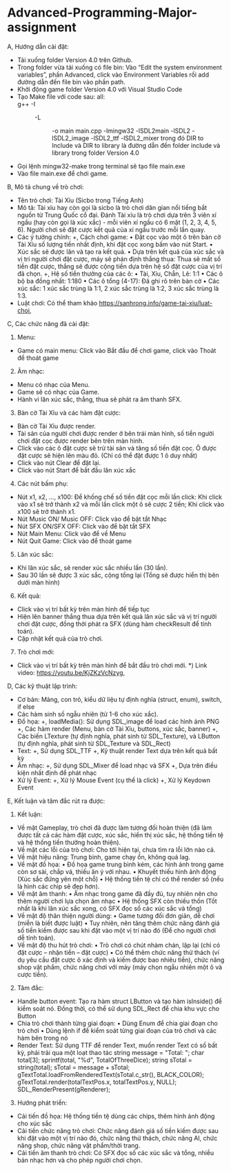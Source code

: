 # Advanced-Programming-Major-assignment
A, Hướng dẫn cài đặt:
-	Tải xuống folder Version 4.0 trên Github.
-	Trong folder vừa tải xuống có file bin: Vào “Edit the system environment variables”, phần Advanced, click vào Environment Variables rồi add đường dẫn đến file bin vào phần path.
-	Khởi động game folder Version 4.0 với Visual Studio Code
-	Tạo Make file với code sau:
all:  
    g++ -I<DIR to Include> -L<DIR to Library> -o main main.cpp -lmingw32 -lSDL2main -lSDL2 -lSDL2_image -lSDL2_ttf -lSDL2_mixer
trong đó DIR to Include và DIR to library là đường dẫn đến folder include và library trong folder Version 4.0
-	Gọi lệnh
mingw32-make
trong terminal sẽ tạo file main.exe
-	Vào file main.exe để chơi game.

B, Mô tả chung về trò chơi:
-	Tên trò chơi: Tài Xỉu (Sicbo trong Tiếng Anh)
-	Mô tả: Tài xỉu hay còn gọi là sicbo là trò chơi dân gian nổi tiếng bắt nguồn từ Trung Quốc cổ đại. Đánh Tài xỉu là trò chơi dựa trên 3 viên xí ngầu (hay còn gọi là xúc xắc) - mỗi viên xí ngầu có 6 mặt (1, 2, 3, 4, 5, 6). Người chơi sẽ đặt cược kết quả của xí ngầu trước mỗi lần quay.
-	Các ý tưởng chính:
+, Cách chơi game: 
•	Đặt cọc vào một ô trên bàn cờ Tài Xỉu số lượng tiền nhất định, khi đặt cọc xong bấm vào nút Start. 
•	Xúc sắc sẽ được lăn và tạo ra kết quả.
•	Dựa trên kết quả của xúc sắc và vị trí người chơi đặt cược, máy sẽ phán định thắng thua: Thua sẽ mất số tiền đặt cược, thắng sẽ được cộng tiền dựa trên hệ số đặt cược của vị trí đã chọn.
+, Hệ số tiền thưởng của các ô:
•	Tài, Xỉu, Chẵn, Lẻ: 1:1
•	Các ô bộ ba đồng nhất: 1:180
•	Các ô tổng (4-17): Đã ghi rõ trên bàn cờ
•	Các xúc sắc: 1 xúc sắc trùng là 1:1, 2 xúc sắc trùng là 1:2, 3 xúc sắc trùng là 1:3.
-	Luật chơi: Có thể tham khảo https://sanhrong.info/game-tai-xiu/luat-choi, 

C, Các chức năng đã cài đặt:
1.	Menu:
-	Game có main menu: Click vào Bắt đầu để chơi game, click vào Thoát để thoát game
2.	Âm nhạc:
-	Menu có nhạc của Menu.
-	Game sẽ có nhạc của Game.
-	Hành vi lăn xúc sắc, thắng, thua sẽ phát ra âm thanh SFX.
3.	Bàn cờ Tài Xỉu và các hàm đặt cược:
-	Bàn cờ Tài Xỉu được render.
-	Tài sản của người chơi được render ở bên trái màn hình, số tiền người chơi đặt cọc được render bên trên màn hình.
-	Click vào các ô đặt cược sẽ trừ tài sản và tăng số tiền đặt cọc. Ô được đặt cược sẽ hiện lên màu đỏ. (Chỉ có thể đặt được 1 ô duy nhất)
-	Click vào nút Clear để đặt lại.
-	Click vào nút Start để bắt đầu lăn xúc xắc
4.	Các nút bấm phụ:
-	Nút x1, x2, …, x100: Để khống chế số tiền đặt cọc mỗi lần click: Khi click vào x1 sẽ trở thành x2 và mỗi lần click một ô sẽ cược 2 tiền; Khi click vào x100 sẽ trở thành x1.
-	Nút Music ON/ Music OFF: Click vào để bật tắt Nhạc
-	Nút SFX ON/SFX OFF: Click vào để bật tắt SFX
-	Nút Main Menu: Click vào để về Menu
-	Nút Quit Game: Click vào để thoát game
5.	Lăn xúc sắc:
-	Khi lăn xúc sắc, sẽ render xúc sắc nhiều lần (30 lần).
-	Sau 30 lần sẽ được 3 xúc sắc, cộng tổng lại (Tổng sẽ được hiển thị bên dưới màn hình)
6.	Kết quả:
-	Click vào vị trí bất kỳ trên màn hình để tiếp tục
-	Hiện lên banner thắng thua dựa trên kết quả lăn xúc sắc và vị trí người chơi đặt cược, đồng thời phát ra SFX (dùng hàm checkResult để tính toán).
-	Cập nhật kết quả của trò chơi.
7.	Trò chơi mới:
-	Click vào vị trí bất kỳ trên màn hình để bắt đầu trò chơi mới.
*) Link video: https://youtu.be/KjZKzVcNzyg, 

D, Các kỹ thuật lập trình:
-	Cơ bản: Mảng, con trỏ, kiểu dữ liệu tự định nghĩa (struct, enum), switch, if else
-	Các hàm sinh số ngẫu nhiên (từ 1-6 cho xúc xắc).
-	Đồ họa: 
+, loadMedia(): Sử dụng SDL_image để load các hình ảnh PNG
+, Các hàm render (Menu, bàn cờ Tài Xỉu, buttons, xúc sắc, banner)
+, Các biến LTexture (tự định nghĩa, phát sinh từ SDL_Texture), và LButton (tự định nghĩa, phát sinh từ SDL_Texture và SDL_Rect)
-	Text:
+, Sử dụng SDL_TTF
+, Kỹ thuật render Text dựa trên kết quả bất kỳ
-	Âm nhạc:
+, Sử dụng SDL_Mixer để load nhạc và SFX
+, Dựa trên điều kiện nhất định để phát nhạc
-	Xử lý Event:
+, Xử lý Mouse Event (cụ thể là click)
+, Xử lý Keydown Event

E, Kết luận và tâm đắc rút ra được:
1.	Kết luận:
-	Về mặt Gameplay, trò chơi đã được làm tương đối hoàn thiện (đã làm được tất cả các hàm đặt cược, xúc sắc, hiển thị xúc sắc, hệ thống tiền tệ và hệ thống tiền thưởng hoàn thiện).
-	Về mặt các lỗi của trò chơi: Cho tới hiện tại, chưa tìm ra lỗi lớn nào cả.
-	Về mặt hiệu năng: Trung bình, game chạy ổn, không quá lag.
-	Về mặt đồ họa:
•	Đồ họa game trung bình kém, các hình ảnh trong game còn sơ sài, chắp vá, thiếu ăn ý với nhau.
•	Khuyết thiếu hình ảnh động (Xúc sắc đứng yên một chỗ)
•	Hệ thống tiền tệ chỉ có thể render số (nếu là hình các chip sẽ đẹp hơn).
-	Về mặt âm thanh:
•	Âm nhạc trong game đã đầy đủ, tuy nhiên nên cho thêm người chơi lựa chọn âm nhạc
•	Hệ thống SFX còn thiếu thốn (Tốt nhất là khi lăn xúc sắc xong, có SFX đọc số các xúc sắc và tổng)
-	Về mặt độ thân thiện người dùng:
•	Game tương đối đơn giản, dễ chơi (miễn là biết được luật)
•	Tuy nhiên, nên tăng thêm chức năng đánh giá số tiền kiếm được sau khi đặt vào một vị trí nào đó (Để cho người chơi dễ tính toán).
-	Về mặt độ thu hút trò chơi:
•	Trò chơi có chút nhàm chán, lặp lại (chỉ có đặt cược – nhận tiền – đặt cược)
•	Có thể thêm chức năng thử thách (ví dụ yêu cầu đặt cược ô xác định và kiếm được bao nhiêu tiền), chức năng shop vật phẩm, chức năng chơi với máy (máy chọn ngẫu nhiên một ô và cược tiền).
2.	Tâm đắc:
-	Handle button event: Tạo ra hàm struct LButton và tạo hàm isInside() để kiểm soát nó. Đồng thời, có thể sử dụng SDL_Rect để chia khu vực cho Button
-	Chia trò chơi thành từng giai đoạn:
•	Dùng Enum để chia giai đoạn cho trò chơi
•	Dùng lệnh if để kiểm soát từng giai đoạn của trò chơi và các hàm bên trong nó
-	Render Text: Sử dụng TTF để render Text, muốn render Text có số bất kỳ, phải trải qua một loạt thao tác
string message = "Total: ";
    char total[3];
    sprintf(total, "%d", TotalOfThreeDice);
    string sTotal = string(total);
    sTotal = message + sTotal;
    gTextTotal.loadFromRenderedText(sTotal.c_str(), BLACK_COLOR);
    gTextTotal.render(totalTextPos.x, totalTextPos.y, NULL);
    SDL_RenderPresent(gRenderer);
3.	Hướng phát triển:
-	Cải tiến đồ họa: Hệ thống tiền tệ dùng các chips, thêm hình ảnh động cho xúc sắc
-	Cải tiến chức năng trò chơi: Chức năng đánh giá số tiền kiếm được sau khi đặt vào một vị trí nào đó, chức năng thử thách, chức năng AI, chức năng shop, chức năng vật phẩm/thời trang.
-	Cải tiến âm thanh trò chơi: Có SFX đọc số các xúc sắc và tổng, nhiều bản nhạc hơn và cho phép người chơi chọn.

